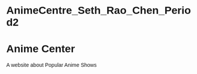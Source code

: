 # AnimeCentre_Seth_Rao_Chen_Period2

<!DOCTYPE html>
<html lang="en">
<head>
<title>Anime Centre</title>
<meta charset="UTF-8">
<meta name="viewport" content="width=device-width, initial-scale=1">
<style>
body {
  font-family: Arial, Helvetica, sans-serif;
}
</style>
</head>
<body>

<h1>Anime Center</h1>
<p>A website about Popular Anime Shows</p>

</body>
</html>
